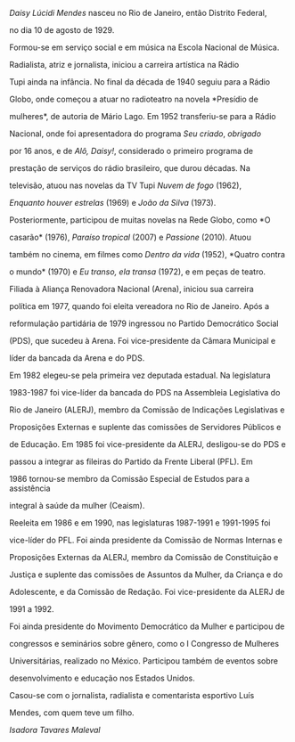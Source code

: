 

*Daisy Lúcidi Mendes* nasceu no Rio de Janeiro, então Distrito Federal,

no dia 10 de agosto de 1929.



Formou-se em serviço social e em música na Escola Nacional de Música.

Radialista, atriz e jornalista, iniciou a carreira artística na Rádio

Tupi ainda na infância. No final da década de 1940 seguiu para a Rádio

Globo, onde começou a atuar no radioteatro na novela *Presídio de

mulheres*, de autoria de Mário Lago. Em 1952 transferiu-se para a Rádio

Nacional, onde foi apresentadora do programa *Seu criado*, *obrigado*

por 16 anos, e de *Alô, Daisy!*, considerado o primeiro programa de

prestação de serviços do rádio brasileiro, que durou décadas. Na

televisão, atuou nas novelas da TV Tupi *Nuvem de fogo* (1962),

*Enquanto houver estrelas* (1969) e *João da Silva* (1973).

Posteriormente, participou de muitas novelas na Rede Globo, como *O

casarão* (1976), *Paraíso tropical* (2007) e *Passione* (2010). Atuou

também no cinema, em filmes como *Dentro da vida* (1952), *Quatro contra

o mundo* (1970) e *Eu transo, ela transa* (1972), e em peças de teatro.



Filiada à Aliança Renovadora Nacional (Arena), iniciou sua carreira

política em 1977, quando foi eleita vereadora no Rio de Janeiro. Após a

reformulação partidária de 1979 ingressou no Partido Democrático Social

(PDS), que sucedeu à Arena. Foi vice-presidente da Câmara Municipal e

líder da bancada da Arena e do PDS.



Em 1982 elegeu-se pela primeira vez deputada estadual. Na legislatura

1983-1987 foi vice-líder da bancada do PDS na Assembleia Legislativa do

Rio de Janeiro (ALERJ), membro da Comissão de Indicações Legislativas e

Proposições Externas e suplente das comissões de Servidores Públicos e

de Educação. Em 1985 foi vice-presidente da ALERJ, desligou-se do PDS e

passou a integrar as fileiras do Partido da Frente Liberal (PFL). Em

1986 tornou-se membro da Comissão Especial de Estudos para a assistência

integral à saúde da mulher (Ceaism).



Reeleita em 1986 e em 1990, nas legislaturas 1987-1991 e 1991-1995 foi

vice-líder do PFL. Foi ainda presidente da Comissão de Normas Internas e

Proposições Externas da ALERJ, membro da Comissão de Constituição e

Justiça e suplente das comissões de Assuntos da Mulher, da Criança e do

Adolescente, e da Comissão de Redação. Foi vice-presidente da ALERJ de

1991 a 1992.



Foi ainda presidente do Movimento Democrático da Mulher e participou de

congressos e seminários sobre gênero, como o I Congresso de Mulheres

Universitárias, realizado no México. Participou também de eventos sobre

desenvolvimento e educação nos Estados Unidos.



Casou-se com o jornalista, radialista e comentarista esportivo Luís

Mendes, com quem teve um filho.



*Isadora Tavares Maleval*



